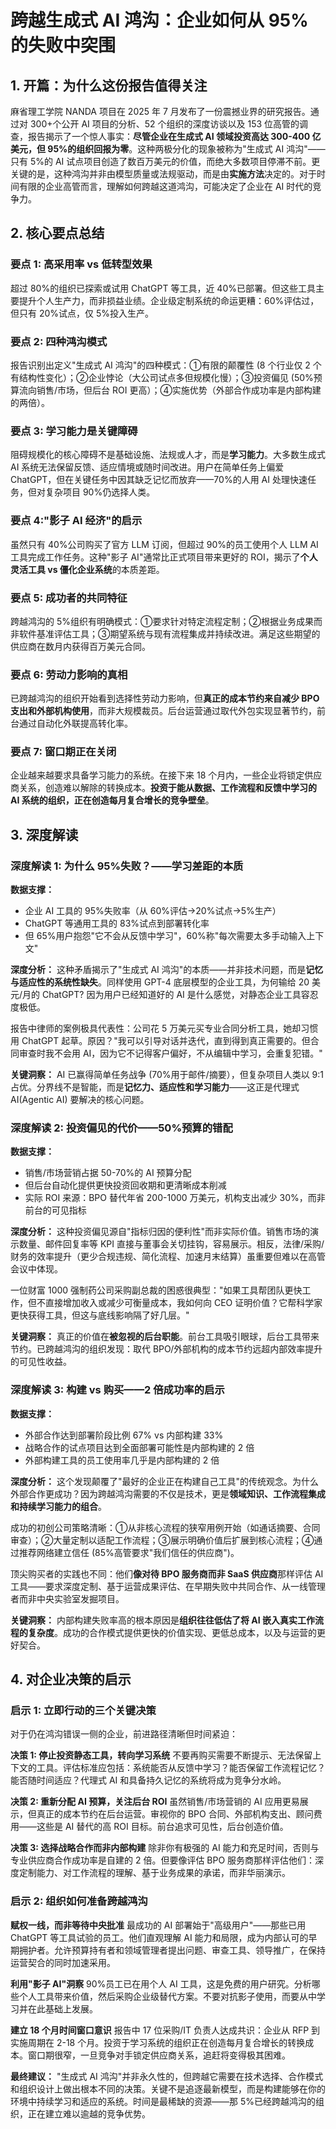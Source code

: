 # 跨越生成式 AI 鸿沟：企业如何从 95%的失败中突围

## 1. 开篇：为什么这份报告值得关注

麻省理工学院 NANDA 项目在 2025 年 7 月发布了一份震撼业界的研究报告。通过对 300+个公开 AI 项目的分析、52 个组织的深度访谈以及 153 位高管的调查，报告揭示了一个惊人事实：**尽管企业在生成式 AI 领域投资高达 300-400 亿美元，但 95%的组织回报为零**。这种两极分化的现象被称为"生成式 AI 鸿沟"——只有 5%的 AI 试点项目创造了数百万美元的价值，而绝大多数项目停滞不前。更关键的是，这种鸿沟并非由模型质量或法规驱动，而是由**实施方法**决定的。对于时间有限的企业高管而言，理解如何跨越这道鸿沟，可能决定了企业在 AI 时代的竞争力。

## 2. 核心要点总结

### 要点 1: 高采用率 vs 低转型效果
超过 80%的组织已探索或试用 ChatGPT 等工具，近 40%已部署。但这些工具主要提升个人生产力，而非损益业绩。企业级定制系统的命运更糟：60%评估过，但只有 20%试点，仅 5%投入生产。

### 要点 2: 四种鸿沟模式
报告识别出定义"生成式 AI 鸿沟"的四种模式：①有限的颠覆性 (8 个行业仅 2 个有结构性变化）；②企业悖论（大公司试点多但规模化慢）；③投资偏见 (50%预算流向销售/市场，但后台 ROI 更高）；④实施优势（外部合作成功率是内部构建的两倍）。

### 要点 3: 学习能力是关键障碍
阻碍规模化的核心障碍不是基础设施、法规或人才，而是**学习能力**。大多数生成式 AI 系统无法保留反馈、适应情境或随时间改进。用户在简单任务上偏爱 ChatGPT，但在关键任务中因其缺乏记忆而放弃——70%的人用 AI 处理快速任务，但对复杂项目 90%仍选择人类。

### 要点 4:"影子 AI 经济"的启示
虽然只有 40%公司购买了官方 LLM 订阅，但超过 90%的员工使用个人 LLM AI 工具完成工作任务。这种"影子 AI"通常比正式项目带来更好的 ROI，揭示了**个人灵活工具 vs 僵化企业系统**的本质差距。

### 要点 5: 成功者的共同特征
跨越鸿沟的 5%组织有明确模式：①要求针对特定流程定制；②根据业务成果而非软件基准评估工具；③期望系统与现有流程集成并持续改进。满足这些期望的供应商在数月内获得百万美元合同。

### 要点 6: 劳动力影响的真相
已跨越鸿沟的组织开始看到选择性劳动力影响，但**真正的成本节约来自减少 BPO 支出和外部机构使用**，而非大规模裁员。后台运营通过取代外包实现显著节约，前台通过自动化外联提高转化率。

### 要点 7: 窗口期正在关闭
企业越来越要求具备学习能力的系统。在接下来 18 个月内，一些企业将锁定供应商关系，创造难以解除的转换成本。**投资于能从数据、工作流程和反馈中学习的 AI 系统的组织，正在创造每月复合增长的竞争壁垒**。

## 3. 深度解读

### 深度解读 1: 为什么 95%失败？——学习差距的本质

**数据支撑：**
- 企业 AI 工具的 95%失败率（从 60%评估→20%试点→5%生产）
- ChatGPT 等通用工具的 83%试点到部署转化率
- 但 65%用户抱怨"它不会从反馈中学习"，60%称"每次需要太多手动输入上下文"

**深度分析：**
这种矛盾揭示了"生成式 AI 鸿沟"的本质——并非技术问题，而是**记忆与适应性的系统性缺失**。同样使用 GPT-4 底层模型的企业工具，为何输给 20 美元/月的 ChatGPT? 因为用户已经知道好的 AI 是什么感觉，对静态企业工具容忍度极低。

报告中律师的案例极具代表性：公司花 5 万美元买专业合同分析工具，她却习惯用 ChatGPT 起草。原因？"我可以引导对话并迭代，直到得到真正需要的。但合同审查时我不会用 AI，因为它不记得客户偏好，不从编辑中学习，会重复犯错。"

**关键洞察：**
AI 已赢得简单任务战争 (70%用于邮件/摘要），但复杂项目人类以 9:1 占优。分界线不是智能，而是**记忆力、适应性和学习能力**——这正是代理式 AI(Agentic AI) 要解决的核心问题。

### 深度解读 2: 投资偏见的代价——50%预算的错配

**数据支撑：**
- 销售/市场营销占据 50-70%的 AI 预算分配
- 但后台自动化提供更快投资回收期和更清晰成本削减
- 实际 ROI 来源：BPO 替代年省 200-1000 万美元，机构支出减少 30%，而非前台的可见指标

**深度分析：**
这种投资偏见源自"指标归因的便利性"而非实际价值。销售市场的演示数量、邮件回复率等 KPI 直接与董事会关切挂钩，容易展示。相反，法律/采购/财务的效率提升（更少合规违规、简化流程、加速月末结算）虽重要但难以在高管会议中体现。

一位财富 1000 强制药公司采购副总裁的困惑很典型："如果工具帮团队更快工作，但不直接增加收入或减少可衡量成本，我如何向 CEO 证明价值？它帮科学家更快获得工具，但这与底线影响隔了好几层。"

**关键洞察：**
真正的价值在**被忽视的后台职能**。前台工具吸引眼球，后台工具带来节约。已跨越鸿沟的组织发现：取代 BPO/外部机构的成本节约远超内部效率提升的可见性收益。

### 深度解读 3: 构建 vs 购买——2 倍成功率的启示

**数据支撑：**
- 外部合作达到部署阶段比例 67% vs 内部构建 33%
- 战略合作的试点项目达到全面部署可能性是内部构建的 2 倍
- 外部构建工具的员工使用率几乎是内部构建的 2 倍

**深度分析：**
这个发现颠覆了"最好的企业正在构建自己工具"的传统观念。为什么外部合作更成功？因为跨越鸿沟需要的不仅是技术，更是**领域知识、工作流程集成和持续学习能力的组合**。

成功的初创公司策略清晰：①从非核心流程的狭窄用例开始（如通话摘要、合同审查）；②大量定制以适配工作流程；③展示明确价值后扩展到核心流程；④通过推荐网络建立信任 (85%高管要求"我们信任的供应商")。

顶尖购买者的实践也不同：他们**像对待 BPO 服务商而非 SaaS 供应商**那样评估 AI 工具——要求深度定制、基于运营成果评估、在早期失败中共同合作、从一线管理者而非中央实验室发掘项目。

**关键洞察：**
内部构建失败率高的根本原因是**组织往往低估了将 AI 嵌入真实工作流程的复杂度**。成功的合作模式提供更快的价值实现、更低总成本，以及与运营的更好契合。

## 4. 对企业决策的启示

### 启示 1: 立即行动的三个关键决策

对于仍在鸿沟错误一侧的企业，前进路径清晰但时间紧迫：

**决策 1: 停止投资静态工具，转向学习系统**
不要再购买需要不断提示、无法保留上下文的工具。评估标准应包括：系统能否从反馈中学习？能否保留工作流程记忆？能否随时间适应？代理式 AI 和具备持久记忆的系统将成为竞争分水岭。

**决策 2: 重新分配 AI 预算，关注后台 ROI**
虽然销售/市场营销的 AI 应用更易展示，但真正的成本节约在后台运营。审视你的 BPO 合同、外部机构支出、顾问费用——这些是 AI 替代的高 ROI 目标。前台追求可见性，后台创造价值。

**决策 3: 选择战略合作而非内部构建**
除非你有极强的 AI 能力和充足时间，否则与专业供应商合作成功率是自建的 2 倍。但要像评估 BPO 服务商那样评估他们：深度定制能力、对工作流程的理解、基于业务成果的承诺，而非华丽演示。

### 启示 2: 组织如何准备跨越鸿沟

**赋权一线，而非等待中央批准**
最成功的 AI 部署始于"高级用户"——那些已用 ChatGPT 等工具试验的员工。他们直观理解 AI 能力和局限，成为内部认可的早期拥护者。允许预算持有者和领域管理者提出问题、审查工具、领导推广，在保持运营契合的同时加速采用。

**利用"影子 AI"洞察**
90%员工已在用个人 AI 工具，这是免费的用户研究。分析哪些个人工具带来价值，然后采购企业级替代方案。不要对抗影子使用，而要从中学习并在此基础上发展。

**建立 18 个月时间窗口意识**
报告中 17 位采购/IT 负责人达成共识：企业从 RFP 到实施周期在 2-18 个月。投资于学习系统的组织正在创造每月复合增长的转换成本。窗口期很窄，一旦竞争对手锁定供应商关系，追赶将变得极其困难。

**最终建议：**
"生成式 AI 鸿沟"并非永久性的，但跨越它需要在技术选择、合作模式和组织设计上做出根本不同的决策。关键不是追逐最新模型，而是构建能够在你的环境中持续学习和适应的系统。时间是最稀缺的资源——那 5%已经跨越鸿沟的组织，正在建立难以逾越的竞争优势。
